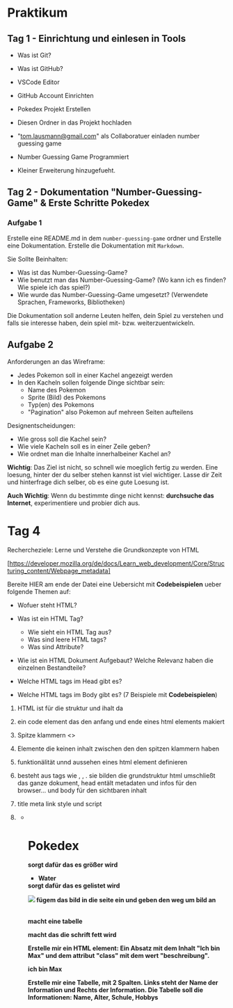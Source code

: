# Praktikum 

## Tag 1 - Einrichtung und einlesen in Tools

- Was ist Git?
- Was ist GitHub?
- VSCode Editor

- GitHub Account Einrichten
- Pokedex Projekt Erstellen
- Diesen Ordner in das Projekt hochladen
- "tom.lausmann@gmail.com" als Collaboratuer einladen
  number guessing game

- Number Guessing Game Programmiert
- Kleiner Erweiterung hinzugefueht.

## Tag 2 - Dokumentation "Number-Guessing-Game" & Erste Schritte Pokedex

### Aufgabe 1
Erstelle eine README.md in dem `number-guessing-game` ordner und Erstelle
eine Dokumentation. Erstelle die Dokumentation mit `Markdown`.

Sie Sollte Beinhalten:

- Was ist das Number-Guessing-Game?
- Wie benutzt man das Number-Guessing-Game? (Wo kann ich es finden? Wie spiele ich das spiel?)
- Wie wurde das Number-Guessing-Game umgesetzt? (Verwendete Sprachen, Frameworks, Bibliotheken)

Die Dokumentation soll anderne Leuten helfen, dein Spiel zu verstehen und falls
sie interesse haben, dein spiel mit- bzw. weiterzuentwickeln.

## Aufgabe 2


Anforderungen an das Wireframe:

- Jedes Pokemon soll in einer Kachel angezeigt werden
- In den Kacheln sollen folgende Dinge sichtbar sein:
    - Name des Pokemon
    - Sprite (Bild) des Pokemons
    - Typ(en) des Pokemons
    - "Pagination" also Pokemon auf mehreen Seiten aufteilens

Designentscheidungen:
- Wie gross soll die Kachel sein?
- Wie viele Kacheln soll es in einer Zeile geben?
- Wie ordnet man die Inhalte innerhalbeiner Kachel an?

**Wichtig**: Das Ziel ist nicht, so schnell wie moeglich fertig zu werden. 
Eine loesung, hinter der du selber stehen kannst ist viel wichtiger. Lasse dir
Zeit und hinterfrage dich selber, ob es eine gute Loesung ist.

**Auch Wichtig**: Wenn du bestimmte dinge nicht kennst: **durchsuche das Internet**,
experimentiere und probier dich aus.






# Tag 4
Rechercheziele:
Lerne und Verstehe die Grundkonzepte von HTML

[https://developer.mozilla.org/de/docs/Learn_web_development/Core/Structuring_content/Webpage_metadata]

Bereite HIER am ende der Datei eine Uebersicht mit **Codebeispielen** ueber folgende Themen auf:
- Wofuer steht HTML?
- Was ist ein HTML Tag? 
  - Wie sieht ein HTML Tag aus? 
  - Was sind leere HTML tags?
  - Was sind Attribute?
- Wie ist ein HTML Dokument Aufgebaut? Welche Relevanz haben die einzelnen Bestandteile?

- Welche HTML tags im Head gibt es?
- Welche HTML tags im Body gibt es? (7 Beispiele mit **Codebeispielen**)


1. HTML ist für die struktur und ihalt da

2. ein code element das den anfang und ende eines html elements makiert

3. Spitze klammern <>

4. Elemente die keinen inhalt zwischen den den spitzen klammern haben 

5. funktionälität unnd aussehen eines html element definieren

6. besteht aus tags wie <html>, <head> , <body>. sie bilden die grundstruktur html umschließt das ganze dokument, head entält metadaten und infos für den browser... und body für den sichtbaren inhalt

7.  title meta link style und script

8. <h1-h6> <p> <ul> <li> <img> <src> <alt> <table> <strong>

<h1>Pokedex</h1> sorgt dafür das es größer wird

<ul>
  <li>Water</li>
</ul>       sorgt dafür das es gelistet wird

<img src="bild Link"> fügem das bild in die seite ein und geben den weg um bild an

<table>   macht eine tabelle

<strong> macht das die schrift fett wird   


Erstelle mir ein HTML element: Ein Absatz mit dem Inhalt "Ich bin Max" und dem attribut "class" mit dem wert "beschreibung".

<p class="beschreibung"> ich bin Max </p>





Erstelle mir eine Tabelle, mit 2 Spalten.
Links steht der Name der Information und Rechts der Information.
Die Tabelle soll die Informationen: Name, Alter, Schule, Hobbys
 
<html>
<head>
  <title>Tabelle</table>
  <head>
  <body>
  <table border="1">
  <tr>
  <th>Name</th>
  <th>Alter</th>
  <th>Schule></th>
  <th>Hobby</th>
  </tr>
  <tr>
  <td>Max</td>
  <td>15</td>
  <td>Hans grade schule</td>
  <td>keine</td>
  </tr>
  </table>
  </html>
  </body>
  <>



- Fuege ein Bild eines Pokemons hinzu. (Dein Lieblingspokemon, oder irgendein, wenn du keines hast)
- Erstelle geordnete Liste die deinen Arbeitesweg von Tuer zu Tuer beschreibt, also welche Verkehrsmittel benutzt du,
in welcher Reihenfolge und welche Stationen

display: es bestimmt wie ein html element im browser angezeigt wird und je nach wort wird es beeinflusst wie das element auf andere elemente reagiert

font weight: schrift stärke oder dicke eines textes

text allign: bestimmt  die asrichtung dex textes 

flex wrap: sorgt dafür dass flexbox elemente nicht gezwungen werden in eine einzigen zelle zu bleiben

~ wird verwendet um elemente  auszuwählen die auf der selben ebene im DOM stehen

flexbox: dient dazu layouts einfach flexibel und dynmaisch zu gestalten

input: mit input kann man daten eingeben wie z.b text zahlen passwörter usw

checked überptüft of ein checkox/raido input aktiviert ist

// Zeige das Ergebnis nicht mehr nur in der Konsole, sondern auf der Internet-Seite.

        // 1. Erstelle ein <div> HTML element mit einer ID "ergebnis"
        // 2. Hole dir das HTML Element mit JavaScript hier mit der funktion `document.getElementById`
        //    in schreibe es in die Variable "ergebnis"
         // 3. Setze den inhalt des div Elements indem du das Feld `ergebnis.innerHtml` entsprechend setzt.
        //    Benutze dafür `Template Strings`
        // Erstelle 3 CSS klassen, die jeweils die Hintergrundfarbe des Textes anders setzen (rot, gelb, greun, ... egal)
        // Wähle zufällig eine dieser Klassen aus.
        // Erstelle ein HTML Element mit dem Template Strings, dass die Klasse enthält und das Ergebnis
        // Schreibe das HTML element mit ergenis.innerHTML in das ergebnis element.
 
# Tag 9
- Richte deine IDE ein:
 - Lade dir VS Code herrunter
 - Installieren Git
 - Checke dein Projekt aus

- Steckbrief erweitern (Fangort, Pokedex Eintrag, ...)
- CSS Hinzufuegen
 - Stats als Balken anzeigen (1 - 255), Beispiel: Wenn pokemon 127 Initialive hat, ist der Balken zu 50% gefuellt.
- Erstelle den Steckbrief fuer die ersten 9 Pokemon (Bisasam - Turtok)
- Verlinke den Steckbrief von der Uebersichtsseite vom entsprechenden Pokemon
